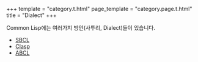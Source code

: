 +++
template = "category.t.html"
page_template = "category.page.t.html"
title = "Dialect"
+++

Common Lisp에는 여러가지 방언(사투리, Dialect)들이 있습니다.

- [SBCL](sbcl)
- [Clasp](clasp)
- [ABCL](https://armedbear.common-lisp.dev/)
